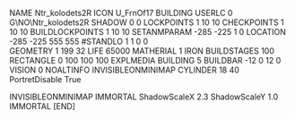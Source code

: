 NAME  Ntr_kolodets2R
ICON U_FrnOf17
BUILDING
USERLC 0 G\NO\Ntr_kolodets2R  SHADOW 0 0
LOCKPOINTS       1 10 10
CHECKPOINTS      1 10 10
BUILDLOCKPOINTS  1 10 10
SETANMPARAM -285 -225 1 0
LOCATION -285 -225 555 555
#STANDLO    1 1 0 0     
GEOMETRY 1 199 32
LIFE     65000
MATHERIAL 1 IRON
BUILDSTAGES 100
RECTANGLE    0 100 100 100
EXPLMEDIA BUILDING 5
BUILDBAR -12 0 12 0
VISION 0
NOALTINFO
INVISIBLEONMINIMAP
CYLINDER 18 40
PortretDisable True

INVISIBLEONMINIMAP
IMMORTAL
ShadowScaleX 2.3
ShadowScaleY 1.0
IMMORTAL
[END]
